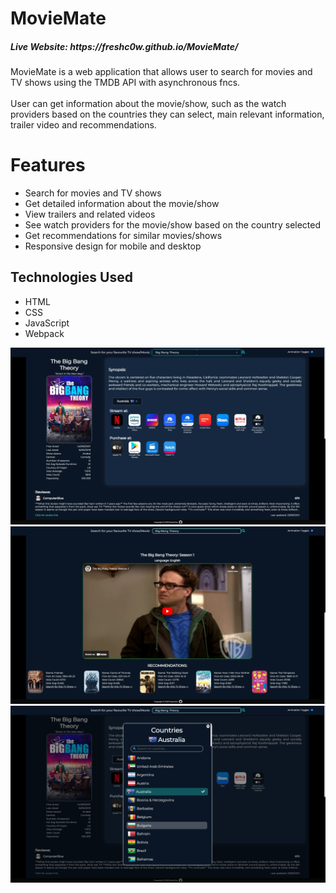 # MovieMate
<h5>Live Website: https://freshc0w.github.io/MovieMate/</h5>
MovieMate is a web application that allows user to search for movies and TV shows using the TMDB API with asynchronous fncs.<br><br> User can get information about the movie/show, such as the watch providers based on the countries they can select, main relevant information, trailer video and recommendations.
<h1>Features</h1>
<ul>
  <li>Search for movies and TV shows</li>
  <li>Get detailed information about the movie/show</li>
  <li>View trailers and related videos</li>
  <li>See watch providers for the movie/show based on the country selected</li>
  <li>Get recommendations for similar movies/shows</li>
  <li>Responsive design for mobile and desktop</li>
</ul>

<h2>Technologies Used</h2>
<ul>
  <li>HTML</li>
  <li>CSS</li>
  <li>JavaScript</li>
  <li>Webpack</li>
</ul>

<img src="https://github.com/freshc0w/MovieMate/blob/main/dist/img/project-scrnshot-1.png?raw=true">
<img src="https://github.com/freshc0w/MovieMate/blob/main/dist/img/project-scrnshot-2.png?raw=true">
<img src="https://github.com/freshc0w/MovieMate/blob/main/dist/img/project-scrnshot-3.png?raw=true">


